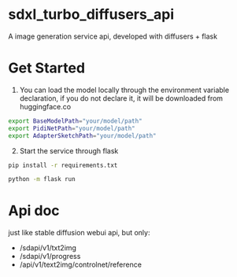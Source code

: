 # sdxl_turbo_diffusers_api
A image generation service api, developed with diffusers + flask

# Get Started

1. You can load the model locally through the environment variable declaration, if you do not declare it, it will be downloaded from huggingface.co

```bash
export BaseModelPath="your/model/path"
export PidiNetPath="your/model/path"
export AdapterSketchPath="your/model/path"
```

2. Start the service through flask

```bash
pip install -r requirements.txt
```

```bash
python -m flask run
```

# Api doc

just like stable diffusion webui api, but only:

- /sdapi/v1/txt2img
- /sdapi/v1/progress
- /api/v1/text2img/controlnet/reference